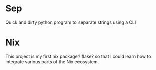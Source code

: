 # Sep

Quick and dirty python program to separate strings using a CLI

# Nix

This project is my first nix package? flake? so that I could learn how to integrate various parts of the Nix ecosystem.
